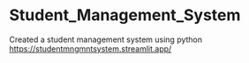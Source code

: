 # Student_Management_System
Created a student management system using python
https://studentmngmntsystem.streamlit.app/

